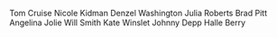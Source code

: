 Tom Cruise
Nicole Kidman
Denzel Washington
Julia Roberts
Brad Pitt
Angelina Jolie
Will Smith
Kate Winslet
Johnny Depp
Halle Berry
